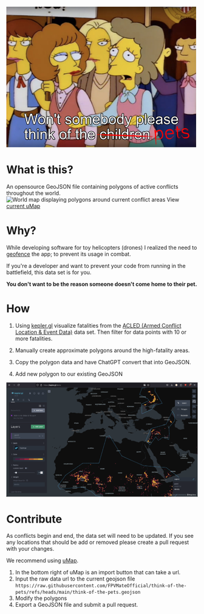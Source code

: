 ![Simpson think of the children meme, but children is crossed out and it says "pets"](https://raw.githubusercontent.com/FPVMateOfficial/think-of-the-pets/refs/heads/main/readme_assets/think_of_the_pets_meme.jpg)

# What is this?

An opensource GeoJSON file containing polygons of active conflicts throughout the world.
![World map displaying polygons around current conflict areas](https://raw.githubusercontent.com/FPVMateOfficial/think-of-the-pets/refs/heads/main/readme_assets/current_restrictions.png)
View [current uMap](http://u.osmfr.org/m/1144487/)

# Why?

While developing software for toy helicopters (drones) I realized the need to [geofence](https://en.wikipedia.org/wiki/Geofence) the app; to prevent its usage in combat.

If you're a developer and want to prevent your code from running in the battlefield, this data set is for you.

**You don't want to be the reason someone doesn't come home to their pet.**

# How

1. Using [kepler.gl](https://kepler.gl/) visualize fatalities from the [ACLED (Armed Conflict Location & Event Data)](acleddata.com) data set. Then filter for data points with 10 or more fatalities.

2. Manually create approximate polygons around the high-fatality areas.

3. Copy the polygon data and have ChatGPT convert that into GeoJSON.

4. Add new polygon to our existing GeoJSON

![screenshot of Kepler data tool showing a heat map of fatalities in Eurasia](https://raw.githubusercontent.com/FPVMateOfficial/think-of-the-pets/refs/heads/main/readme_assets/kepler_screenshot.png)

# Contribute

As conflicts begin and end, the data set will need to be updated. If you see any locations that should be add or removed please create a pull request with your changes.

We recommend using [uMap](https://umap.openstreetmap.fr/en/).

1. In the bottom right of uMap is an import button that can take a url.
2. Input the raw data url to the current geojson file `https://raw.githubusercontent.com/FPVMateOfficial/think-of-the-pets/refs/heads/main/think-of-the-pets.geojson`
3. Modify the polygons
4. Export a GeoJSON file and submit a pull request.
